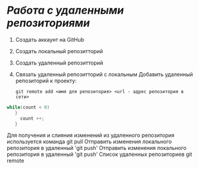 # ***Работа с удаленными репозиториями***
1. Создать аккаунт на GitHub
2. Создать локальный репозитторий
3. Создать удаленный репозитторий
4. Связать удаленный репозитторий с локальным
   Добавить удаленный репозиторий к проекту:
   
   ```
   git remote add <имя для репозитория> <url - адрес репозитория в сети>
   ```

```c#
while(count < 0)
   }
     count ++;
   }
```

Для получения и слияния изменений из удаленного репозитория используется команда git pull
Отправить изменения локального репозитория в удаленный 'git push'
Отправить изменения локального репозитория в удаленный 'git push'
Список удаленных репозиториев git remote
